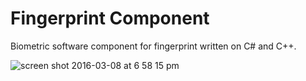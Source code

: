 # Fingerprint Component
Biometric software component for fingerprint written on C# and C++.

![screen shot 2016-03-08 at 6 58 15 pm](https://cloud.githubusercontent.com/assets/13265509/13622284/3e1b9c8e-e563-11e5-848e-649dd6f363e8.png)

